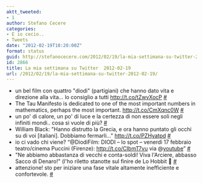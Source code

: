 ```yaml
---
aktt_tweeted:
- 1
author: Stefano Cecere
categories:
- E io cecio..
- Tweets
date: "2012-02-19T10:20:00Z"
format: status
guid: http://stefanocecere.com/2012/02/19/la-mia-settimana-su-twitter-2012-02-19/
id: 2866
title: La mia settimana su Twitter  2012-02-19
url: /2012/02/19/la-mia-settimana-su-twitter-2012-02-19/
---
```


<ul class="aktt_tweet_digest">
  <li>
    un bel film con quattro "diodi" (partigiani) che hanno dato vita e direzione alla vita&#8230; lo consiglio a tutti <a href="http://t.co/tZwvXocP" rel="nofollow">http://t.co/tZwvXocP</a> <a href="http://twitter.com/StefanoCecere/statuses/170649185543127041" class="aktt_tweet_time">#</a>
  </li>
  <li>
    The Tau Manifesto is dedicated to one of the most important numbers in mathematics, perhaps the most important. <a href="http://t.co/CmXqnc0W" rel="nofollow">http://t.co/CmXqnc0W</a> <a href="http://twitter.com/StefanoCecere/statuses/170104088476913664" class="aktt_tweet_time">#</a>
  </li>
  <li>
    un po' di calore, un po' di luce e la certezza di non essere soli negli infiniti mondi.. cosa si vuole di più? <a href="http://twitter.com/StefanoCecere/statuses/170099247595798530" class="aktt_tweet_time">#</a>
  </li>
  <li>
    William Black: "Hanno distrutto la Grecia, e ora hanno puntato gli occhi su di voi [italiani]. Dobbiamo fermarli&#8230;" <a href="http://t.co/PZHyatpd" rel="nofollow">http://t.co/PZHyatpd</a> <a href="http://twitter.com/StefanoCecere/statuses/170083170522378240" class="aktt_tweet_time">#</a>
  </li>
  <li>
    io ci vado chi viene? “@DiodiFilm: DIODI &#8211; lo spot &#8211; venerdì 17 febbraio teatro/cinema Puccini (Firenze): <a href="http://t.co/CIbmT7vu" rel="nofollow">http://t.co/CIbmT7vu</a> via @<a href="http://twitter.com/youtube" class="aktt_username">youtube</a>” <a href="http://twitter.com/StefanoCecere/statuses/169799599941369856" class="aktt_tweet_time">#</a>
  </li>
  <li>
    "Ne abbiamo abbastanza di vecchi e conta-soldi! Viva l'Arciere, abbasso Sacco di Denaro!" (l'ho riletto stanotte sul finire de Lo Hobbit 🙂 <a href="http://twitter.com/StefanoCecere/statuses/169789983929016321" class="aktt_tweet_time">#</a>
  </li>
  <li>
    attenzione! sto per iniziare una fase vitale altamente inefficiente e confortevole. <a href="http://twitter.com/StefanoCecere/statuses/168998068845428736" class="aktt_tweet_time">#</a>
  </li>
</ul>